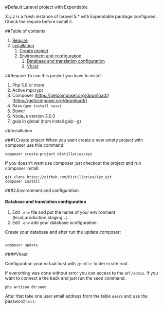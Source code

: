 #Default Laravel project with Expendable

X.y.z is a fresh instance of laravel 5.* with Expendable package configured.
Check the require before install it.


##Table of contents
1. [Require](#require)
1. [Installation](#installation)
    1. [Create project](#1-create-project)
    1. [Environment and configuration](#2-environment-and-configuration)
        1. [Database and translation configuration](#database-and-translation-configuration)
        1. [Vhost](#vhost)


##Require
To use this project you have to install:

1. Php 5.6 or more
3. Active mpcrypt
4. Composer (https://getcomposer.org/download/)[https://getcomposer.org/download/]
5. Sass (`gem install sass`)
6. Bower
6. NodeJs version 3.0.0
7. gulp in global (npm install gulp -g)


##Installation


###1.Create project
When you want create a new empty project with composer use this command:

```ssh
composer create-project distilleries/xyz
```

If you doesn't want use composer just checkout the project and run composer install:

```ssh
git clone https://github.com/Distilleries/Xyz.git
composer install
```

###2.Environment and configuration

#### Database and translation configuration

1. Edit `.env` file and put the name of your environment (local,production,staging...).
1. Edit `.env` add your database ocnfiguration.


Create your database and after run the update composer:

```

composer update

```


####Vhost

Configuration your virtual host with `/public` folder in site root.


If everything was done without error you can access to the url `/admin`.
If you want to connect a the back end just run the seed command.

```
php artisan db:seed
```

After that take one user email address from the table `users` and use the password `test`.

